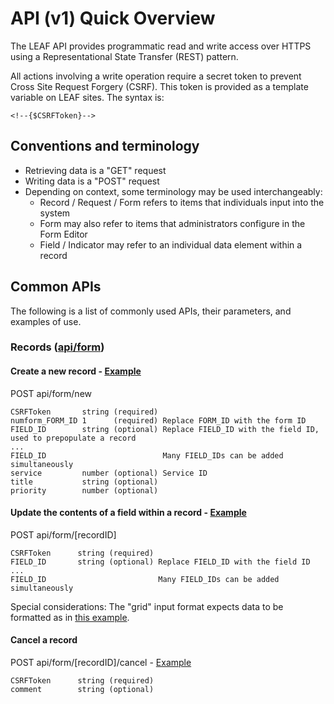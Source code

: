 # API (v1) Quick Overview
The LEAF API provides programmatic read and write access over HTTPS using a Representational State Transfer (REST) pattern.

All actions involving a write operation require a secret token to prevent Cross Site Request Forgery (CSRF). This token is provided as a template variable on LEAF sites. The syntax is:
```
<!--{$CSRFToken}-->
```

## Conventions and terminology
- Retrieving data is a "GET" request
- Writing data is a "POST" request
- Depending on context, some terminology may be used interchangeably:
  - Record / Request / Form refers to items that individuals input into the system
  - Form may also refer to items that administrators configure in the Form Editor
  - Field / Indicator may refer to an individual data element within a record

## Common APIs
The following is a list of commonly used APIs, their parameters, and examples of use.


### Records ([api/form](https://github.com/department-of-veterans-affairs/LEAF/blob/master/LEAF_Request_Portal/api/controllers/FormController.php))
#### Create a new record - [Example](https://github.com/department-of-veterans-affairs/LEAF-Developer-Examples/blob/master/forms/create_new_request.tpl)
POST api/form/new
  ```
  CSRFToken       string (required)
  numform_FORM_ID 1      (required) Replace FORM_ID with the form ID
  FIELD_ID        string (optional) Replace FIELD_ID with the field ID, used to prepopulate a record
  ...
  FIELD_ID                          Many FIELD_IDs can be added simultaneously
  service         number (optional) Service ID
  title           string (optional)
  priority        number (optional)
  ```
#### Update the contents of a field within a record - [Example](https://github.com/department-of-veterans-affairs/LEAF-Developer-Examples/blob/master/forms/custom_fields/copy_orgchart_employee_selection_to_other_field.md)
POST api/form/[recordID]
  ```
  CSRFToken      string (required)
  FIELD_ID       string (optional) Replace FIELD_ID with the field ID
  ...
  FIELD_ID                         Many FIELD_IDs can be added simultaneously
  ```
  Special considerations: The "grid" input format expects data to be formatted as in [this example](https://github.com/department-of-veterans-affairs/LEAF-Developer-Examples/blob/master/forms/update_grid_formatted_field.tpl).

#### Cancel a record
POST api/form/[recordID]/cancel - [Example](https://github.com/department-of-veterans-affairs/LEAF-Developer-Examples/blob/master/forms/cancel_request.md)
  ```
  CSRFToken      string (required)
  comment        string (optional)
  ```
